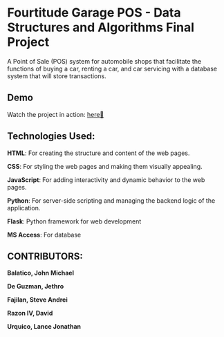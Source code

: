 # Fourtitude Garage POS - Data Structures and Algorithms Final Project

<p>A Point of Sale (POS) system for automobile shops that facilitate the
functions of buying a car, renting a car, and car servicing with a database system that will
store transactions.</p>

## Demo
Watch the project in action: 
[here🚀](https://reccloud.com/u/onegqtq)

## Technologies Used:

**HTML**: For creating the structure and content of the web pages.

**CSS**: For styling the web pages and making them visually appealing.

**JavaScript**: For adding interactivity and dynamic behavior to the web pages.

**Python**: For server-side scripting and managing the backend logic of the application.

**Flask**: Python framework for web development

**MS Access**: For database 



## CONTRIBUTORS:

**Balatico, John Michael**

**De Guzman, Jethro**

**Fajilan, Steve Andrei** 

**Razon IV, David**

**Urquico, Lance Jonathan**
